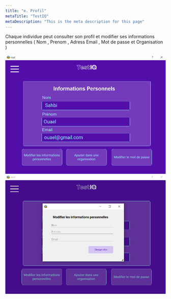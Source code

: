 ```yaml
---
title: "e. Profil"
metaTitle: "TestIQ"
metaDescription: "This is the meta description for this page"
---
```


Chaque individue peut consulter son profil et modifier ses informations personnelles ( Nom , Prenom , Adress Email , Mot de passe et Organisation )

![frame](https://github.com/z-sohaib/iq-documentation/blob/main/src/images/capture/Profil.PNG?raw=true)
![frame](https://github.com/z-sohaib/iq-documentation/blob/main/src/images/capture/modif_info.PNG?raw=true)
